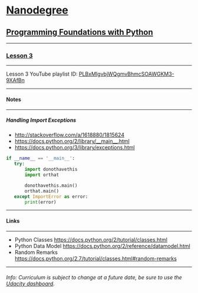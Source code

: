 # [Nanodegree](https://www.udacity.com/nanodegree)

## [Programming Foundations with Python](https://www.udacity.com/course/ud036)
---

### [Lesson 3](https://www.udacity.com/course/viewer#!/c-ud036/l-997889780)
---

 Lesson 3 YouTube playlist ID: [PLBxMIgvbjWQgmvBhmcSOAWGKM3-9XAfBn](https://www.youtube.com/playlist?list=PLBxMIgvbjWQgmvBhmcSOAWGKM3-9XAfBn)

___

#### Notes
---

##### Handling Import Exceptions
 - http://stackoverflow.com/a/1618880/1815624
 - https://docs.python.org/2/library/__main__.html
 - https://docs.python.org/3/library/exceptions.html
 ```python
if __name__ == '__main__':
    try:
        import donothavethis
        import orthat

        donothavethis.main()
        orthat.main()
    except ImportError as error:
        print(error)
```

___

#### Links
---

  - Python Classes https://docs.python.org/2/tutorial/classes.html
  - Python Data Model https://docs.python.org/2/reference/datamodel.html
  - Random Remarks https://docs.python.org/2.7/tutorial/classes.html#random-remarks
___

###### Info: Curriculum is subject to change at a future date, be sure to use the [Udacity dashboard](https://www.udacity.com/me#!/).
